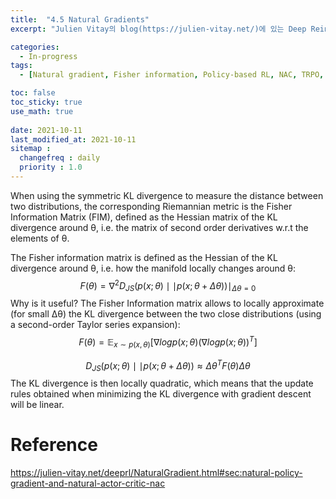 ```yaml
---
title:  "4.5 Natural Gradients"
excerpt: "Julien Vitay의 blog(https://julien-vitay.net/)에 있는 Deep Reinforcement Learning 글을 번역하여 정리한 내용입니다."

categories:
  - In-progress
tags:
  - [Natural gradient, Fisher information, Policy-based RL, NAC, TRPO, PPO]

toc: false
toc_sticky: true
use_math: true
 
date: 2021-10-11
last_modified_at: 2021-10-11
sitemap :
  changefreq : daily
  priority : 1.0
---
```


When using the symmetric KL divergence to measure the distance between two distributions, the corresponding Riemannian metric is the Fisher Information Matrix (FIM), defined as the Hessian matrix of the KL divergence around θ, i.e. the matrix of second order derivatives w.r.t the elements of θ.

The Fisher information matrix is defined as the Hessian of the KL divergence around θ, i.e. how the manifold locally changes around θ: 
$$
  F(\theta)=\nabla^2D_{JS}(p(x;\theta)\mid\mid p(x;\theta + \Delta\theta))\mid_{\Delta\theta=0}
$$
Why is it useful? The Fisher Information matrix allows to locally approximate (for small Δθ) the KL divergence between the two close distributions (using a second-order Taylor series expansion): 
$$
  F(\theta)=\mathbb{E}_{x\sim p(x,\theta)}[\nabla log p(x;\theta)(\nabla log p(x;\theta))^T]
$$

$$
  D_{JS}(p(x;\theta) \mid\mid p(x;\theta+\Delta\theta))\approx\Delta\theta^TF(\theta)\Delta\theta
$$
The KL divergence is then locally quadratic, which means that the update rules obtained when minimizing the KL divergence with gradient descent will be linear.


# Reference 
https://julien-vitay.net/deeprl/NaturalGradient.html#sec:natural-policy-gradient-and-natural-actor-critic-nac